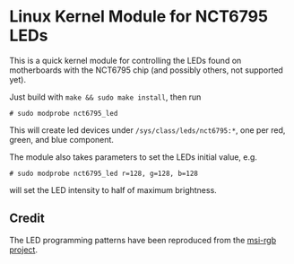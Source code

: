 Linux Kernel Module for NCT6795 LEDs
====================================

This is a quick kernel module for controlling the LEDs found on motherboards
with the NCT6795 chip (and possibly others, not supported yet).

Just build with `make && sudo make install`, then run

    # sudo modprobe nct6795_led

This will create led devices under `/sys/class/leds/nct6795:*`, one per red,
green, and blue component.

The module also takes parameters to set the LEDs initial value, e.g.

    # sudo modprobe nct6795_led r=128, g=128, b=128

will set the LED intensity to half of maximum brightness.

Credit
------
The LED programming patterns have been reproduced from the
[msi-rgb project](https://github.com/nagisa/msi-rgb).

